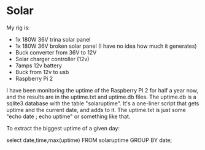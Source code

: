 # Solar
My rig is:
 - 1x 180W 36V trina solar panel
 - 1x 180W 36V broken solar panel (I have no idea how much it generates)
 - Buck converter from 36V to 12V
 - Solar charger controller (12v)
 - 7amps 12v battery
 - Buck from 12v to usb
 - Raspberry Pi 2

I have been monitoring the uptime of the Raspberry PI 2 for half a year now, and the results are in the uptime.txt and uptime.db files. The uptime.db is a sqlite3 database with the table "solaruptime". It's a one-liner script that gets uptime and the current date, and adds to it. The uptime.txt is just some "echo date ; echo uptime" or something like that.

To extract the biggest uptime of a given day:

select date,time,max(uptime) FROM solaruptime GROUP BY date;
